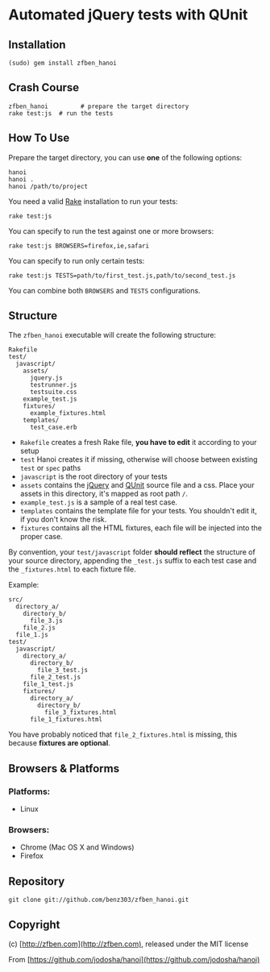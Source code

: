 # Automated jQuery tests with QUnit

## Installation

    (sudo) gem install zfben_hanoi
  
## Crash Course

    zfben_hanoi         # prepare the target directory
    rake test:js  # run the tests

## How To Use

Prepare the target directory, you can use **one** of the following options:

    hanoi
    hanoi .
    hanoi /path/to/project

You need a valid [Rake](http://rake.rubyforge.org/) installation to run your tests:

    rake test:js

You can specify to run the test against one or more browsers:

    rake test:js BROWSERS=firefox,ie,safari

You can specify to run only certain tests:

    rake test:js TESTS=path/to/first_test.js,path/to/second_test.js

You can combine both `BROWSERS` and `TESTS` configurations.

## Structure

The `zfben_hanoi` executable will create the following structure:

    Rakefile
    test/
      javascript/
        assets/
          jquery.js
          testrunner.js
          testsuite.css
        example_test.js
        fixtures/
          example_fixtures.html
        templates/
          test_case.erb

* `Rakefile` creates a fresh Rake file, **you have to edit** it according to your setup
* `test` Hanoi creates it if missing, otherwise will choose between existing `test` or `spec` paths
* `javascript` is the root directory of your tests
* `assets` contains the [jQuery](http://jquery.com) and [QUnit](http://docs.jquery.com/QUnit) source file and a css.
  Place your assets in this directory, it's mapped as root path `/`.
* `example_test.js` is a sample of a real test case.
* `templates` contains the template file for your tests. You shouldn't edit it, if you don't know the risk.
* `fixtures` contains all the HTML fixtures, each file will be injected into the proper case.

By convention, your `test/javascript` folder **should reflect** the structure of your source directory,
appending the `_test.js` suffix to each test case and the `_fixtures.html` to each fixture file.

Example:
  
    src/
      directory_a/
        directory_b/
          file_3.js
        file_2.js
      file_1.js
    test/
      javascript/
        directory_a/
          directory_b/
            file_3_test.js
          file_2_test.js
        file_1_test.js
        fixtures/
          directory_a/
            directory_b/
              file_3_fixtures.html
          file_1_fixtures.html

You have probably noticed that `file_2_fixtures.html` is missing, this because **fixtures are optional**.

## Browsers & Platforms

### Platforms:

* Linux

### Browsers:

* Chrome (Mac OS X and Windows)
* Firefox

## Repository

    git clone git://github.com/benz303/zfben_hanoi.git

## Copyright

(c) [http://zfben.com](http://zfben.com), released under the MIT license

From [https://github.com/jodosha/hanoi](https://github.com/jodosha/hanoi)
